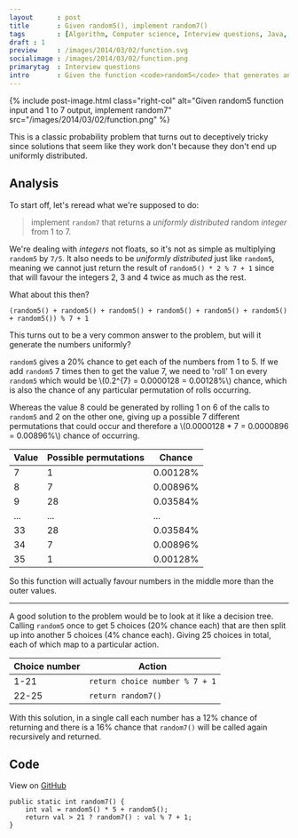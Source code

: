 ```yaml
---
layout      : post
title       : Given random5(), implement random7()
tags        : [Algorithm, Computer science, Interview questions, Java, Math]
draft : 1
preview     : /images/2014/03/02/function.svg
socialimage : /images/2014/03/02/function.png
primarytag  : Interview questions
intro       : Given the function <code>random5</code> that generates and returns a uniformly distributed random integer from 1 to 5, implement <code>random7</code> that returns a uniformly distributed random integer from 1 to 7.
---
```


{% include post-image.html class="right-col" alt="Given random5 function input and 1 to 7 output, implement random7" src="/images/2014/03/02/function.png" %}

This is a classic probability problem that turns out to deceptively tricky since solutions that seem like they work don't because they don't end up uniformly distributed.

## Analysis

To start off, let's reread what we're supposed to do:

> implement `random7` that returns a *uniformly distributed* random *integer* from 1 to 7.

We're dealing with *integers* not floats, so it's not as simple as multiplying `random5` by `7/5`. It also needs to be *uniformly distributed* just like `random5`, meaning we cannot just return the result of `random5() * 2 % 7 + 1` since that will favour the integers 2, 3 and 4 twice as much as the rest.

What about this then?

    (random5() + random5() + random5() + random5() + random5() + random5() + random5()) % 7 + 1

This turns out to be a very common answer to the problem, but will it generate the numbers uniformly?

`random5` gives a 20% chance to get each of the numbers from 1 to 5. If we add `random5` 7 times then to get the value 7, we need to 'roll' 1 on every `random5` which would be \\(0.2^{7} = 0.0000128 = 0.00128%\\) chance, which is also the chance of any particular permutation of rolls occurring.

Whereas the value 8 could be generated by rolling 1 on 6 of the calls to `random5` and 2 on the other one, giving up a possible 7 different permutations that could occur and therefore a \\(0.0000128 * 7 = 0.0000896 = 0.00896%\\) chance of occurring.

| Value | Possible permutations | Chance
|-------|-----------------------|-------
| 7     | 1                     | 0.00128%
| 8     | 7                     | 0.00896%
| 9     | 28                    | 0.03584%
| ...   | ...                   | ...
| 33    | 28                    | 0.03584%
| 34    | 7                     | 0.00896%
| 35    | 1                     | 0.00128%

So this function will actually favour numbers in the middle more than the outer values.

<hr>

A good solution to the problem would be to look at it like a decision tree. Calling `random5` once to get 5 choices (20% chance each) that are then split up into another 5 choices (4% chance each). Giving 25 choices in total, each of which map to a particular action.

| Choice number | Action
|---------------|-------
| 1-21          | `return choice number % 7 + 1`
| 22-25         | `return random7()`

With this solution, in a single call each number has a 12% chance of returning and there is a 16% chance that `random7()` will be called again recursively and returned.



## Code

View on [GitHub][1]

<!--prettify lang=java-->
    public static int random7() {
        int val = random5() * 5 + random5();
        return val > 21 ? random7() : val % 7 + 1;
    }



[1]: https://github.com/Tyriar/growing-with-the-web/tree/master/algorithms/interview-questions/given-random5-implement-random7